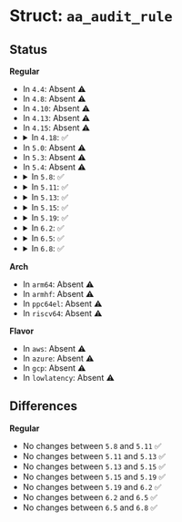 # Struct: <code>aa_audit_rule</code>

## Status
<b>Regular</b>
<ul>
<li>
In <code>4.4</code>: Absent ⚠️
</li>
<li>
In <code>4.8</code>: Absent ⚠️
</li>
<li>
In <code>4.10</code>: Absent ⚠️
</li>
<li>
In <code>4.13</code>: Absent ⚠️
</li>
<li>
In <code>4.15</code>: Absent ⚠️
</li>
<li>
<details>
<summary>In <code>4.18</code>: ✅</summary>

```c
struct aa_audit_rule {
    struct aa_label *label;
};
```
</details>
</li>
<li>
In <code>5.0</code>: Absent ⚠️
</li>
<li>
In <code>5.3</code>: Absent ⚠️
</li>
<li>
In <code>5.4</code>: Absent ⚠️
</li>
<li>
<details>
<summary>In <code>5.8</code>: ✅</summary>

```c
struct aa_audit_rule {
    struct aa_label *label;
};
```
</details>
</li>
<li>
<details>
<summary>In <code>5.11</code>: ✅</summary>

```c
struct aa_audit_rule {
    struct aa_label *label;
};
```
</details>
</li>
<li>
<details>
<summary>In <code>5.13</code>: ✅</summary>

```c
struct aa_audit_rule {
    struct aa_label *label;
};
```
</details>
</li>
<li>
<details>
<summary>In <code>5.15</code>: ✅</summary>

```c
struct aa_audit_rule {
    struct aa_label *label;
};
```
</details>
</li>
<li>
<details>
<summary>In <code>5.19</code>: ✅</summary>

```c
struct aa_audit_rule {
    struct aa_label *label;
};
```
</details>
</li>
<li>
<details>
<summary>In <code>6.2</code>: ✅</summary>

```c
struct aa_audit_rule {
    struct aa_label *label;
};
```
</details>
</li>
<li>
<details>
<summary>In <code>6.5</code>: ✅</summary>

```c
struct aa_audit_rule {
    struct aa_label *label;
};
```
</details>
</li>
<li>
<details>
<summary>In <code>6.8</code>: ✅</summary>

```c
struct aa_audit_rule {
    struct aa_label *label;
};
```
</details>
</li>
</ul>
<b>Arch</b>
<ul>
<li>
In <code>arm64</code>: Absent ⚠️
</li>
<li>
In <code>armhf</code>: Absent ⚠️
</li>
<li>
In <code>ppc64el</code>: Absent ⚠️
</li>
<li>
In <code>riscv64</code>: Absent ⚠️
</li>
</ul>
<b>Flavor</b>
<ul>
<li>
In <code>aws</code>: Absent ⚠️
</li>
<li>
In <code>azure</code>: Absent ⚠️
</li>
<li>
In <code>gcp</code>: Absent ⚠️
</li>
<li>
In <code>lowlatency</code>: Absent ⚠️
</li>
</ul>

## Differences
<b>Regular</b>
<ul>
<li>
No changes between <code>5.8</code> and <code>5.11</code> ✅
</li>
<li>
No changes between <code>5.11</code> and <code>5.13</code> ✅
</li>
<li>
No changes between <code>5.13</code> and <code>5.15</code> ✅
</li>
<li>
No changes between <code>5.15</code> and <code>5.19</code> ✅
</li>
<li>
No changes between <code>5.19</code> and <code>6.2</code> ✅
</li>
<li>
No changes between <code>6.2</code> and <code>6.5</code> ✅
</li>
<li>
No changes between <code>6.5</code> and <code>6.8</code> ✅
</li>
</ul>
